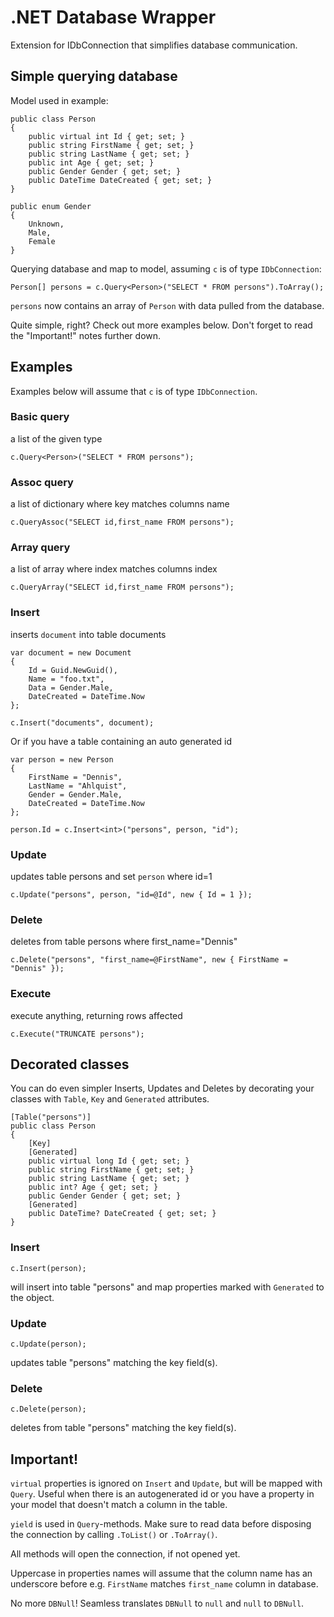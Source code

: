 # .NET Database Wrapper
Extension for IDbConnection that simplifies database communication.



## Simple querying database
Model used in example:
```
public class Person
{
    public virtual int Id { get; set; }
    public string FirstName { get; set; }
    public string LastName { get; set; }
    public int Age { get; set; }
    public Gender Gender { get; set; }
    public DateTime DateCreated { get; set; }
}

public enum Gender
{
    Unknown,
    Male,
    Female
}
```

Querying database and map to model, assuming ```c``` is of type ```IDbConnection```:
```
Person[] persons = c.Query<Person>("SELECT * FROM persons").ToArray();
```

```persons``` now contains an array of ```Person``` with data pulled from the database.

Quite simple, right? Check out more examples below. Don't forget to read the "Important!" notes further down.



## Examples
Examples below will assume that ```c``` is of type ```IDbConnection```.

### Basic query
a list of the given type

```c.Query<Person>("SELECT * FROM persons");```

### Assoc query
a list of dictionary where key matches columns name

```c.QueryAssoc("SELECT id,first_name FROM persons");```

### Array query
a list of array where index matches columns index

```c.QueryArray("SELECT id,first_name FROM persons");```

### Insert

inserts ```document``` into table documents
```
var document = new Document
{
    Id = Guid.NewGuid(),
    Name = "foo.txt",
    Data = Gender.Male,
    DateCreated = DateTime.Now
};

c.Insert("documents", document);
```


Or if you have a table containing an auto generated id
```
var person = new Person
{
    FirstName = "Dennis",
    LastName = "Ahlquist",
    Gender = Gender.Male,
    DateCreated = DateTime.Now
};

person.Id = c.Insert<int>("persons", person, "id");
```

### Update
updates table persons and set ```person``` where id=1

```c.Update("persons", person, "id=@Id", new { Id = 1 });```

### Delete
deletes from table persons where first_name="Dennis"

```c.Delete("persons", "first_name=@FirstName", new { FirstName = "Dennis" });```

### Execute
execute anything, returning rows affected

```c.Execute("TRUNCATE persons");```


## Decorated classes

You can do even simpler Inserts, Updates and Deletes by decorating your classes with ```Table```, ```Key``` and ```Generated``` attributes.

```
[Table("persons")]
public class Person
{
    [Key]
    [Generated]
    public virtual long Id { get; set; }
    public string FirstName { get; set; }
    public string LastName { get; set; }
    public int? Age { get; set; }
    public Gender Gender { get; set; }
    [Generated]
    public DateTime? DateCreated { get; set; }
}
```

### Insert
```
c.Insert(person);
``` 
will insert into table "persons" and map properties marked with ```Generated``` to the object.

### Update
```
c.Update(person);
``` 
updates table "persons" matching the key field(s).

### Delete
```
c.Delete(person);
``` 
deletes from table "persons" matching the key field(s).


## Important!
```virtual``` properties is ignored on ```Insert``` and ```Update```, but will be mapped with ```Query```. Useful when there is an autogenerated id or you have a property in your model that doesn't match a column in the table.

```yield``` is used in ```Query```-methods. Make sure to read data before disposing the connection by calling ```.ToList()``` or ```.ToArray()```.

All methods will open the connection, if not opened yet.

Uppercase in properties names will assume that the column name has an underscore before e.g. ```FirstName``` matches ```first_name``` column in database.

No more ```DBNull```! Seamless translates ```DBNull``` to ```null``` and ```null``` to ```DBNull```.